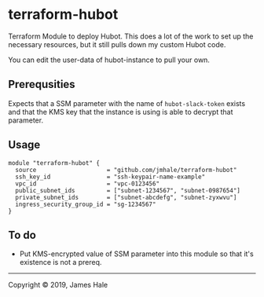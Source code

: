 # terraform-hubot

Terraform Module to deploy Hubot. This does a lot of the work to set up the necessary resources, but it still pulls down my custom Hubot code.

You can edit the user-data of hubot-instance to pull your own.

## Prerequsities
Expects that a SSM parameter with the name of `hubot-slack-token` exists and that the KMS key that the instance is using is able to decrypt that parameter.

## Usage

```
module "terraform-hubot" {
  source                    = "github.com/jmhale/terraform-hubot"
  ssh_key_id                = "ssh-keypair-name-example"
  vpc_id                    = "vpc-0123456"
  public_subnet_ids         = ["subnet-1234567", "subnet-0987654"]
  private_subnet_ids        = ["subnet-abcdefg", "subnet-zyxwvu"]
  ingress_security_group_id = "sg-1234567"
}
```

## To do
- Put KMS-encrypted value of SSM parameter into this module so that it's existence is not a prereq.

---
Copyright © 2019, James Hale

